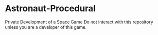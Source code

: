 # Astronaut-Procedural
Private Development of a Space Game
Do not interact with this repository unless you are a developer of this game.
